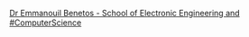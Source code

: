 [Dr Emmanouil Benetos - School of Electronic Engineering and #ComputerScience](https://qi.tc/qi/117932)